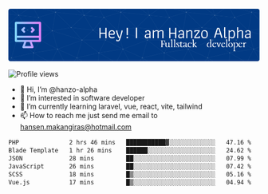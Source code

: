 ![Header](./github-header-image.png)

![Profile views](https://gpvc.arturio.dev/hanzo-alpha)

- 👋 Hi, I’m @hanzo-alpha
- 👀 I’m interested in software developer
- 🌱 I’m currently learning laravel, vue, react, vite, tailwind
- 📫 How to reach me just send me email to hansen.makangiras@hotmail.com 

<!---
hanzo-alpha/hanzo-alpha is a ✨ special ✨ repository because its `README.md` (this file) appears on your GitHub profile.
You can click the Preview link to take a look at your changes.
--->

<!--START_SECTION:waka-->

```text
PHP              2 hrs 46 mins   ███████████▓░░░░░░░░░░░░░   47.16 %
Blade Template   1 hr 26 mins    ██████░░░░░░░░░░░░░░░░░░░   24.62 %
JSON             28 mins         ██░░░░░░░░░░░░░░░░░░░░░░░   07.99 %
JavaScript       26 mins         ██░░░░░░░░░░░░░░░░░░░░░░░   07.42 %
SCSS             18 mins         █▒░░░░░░░░░░░░░░░░░░░░░░░   05.16 %
Vue.js           17 mins         █▒░░░░░░░░░░░░░░░░░░░░░░░   04.94 %
```

<!--END_SECTION:waka-->
